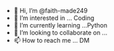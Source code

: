 - 👋 Hi, I’m @faith-made249
- 👀 I’m interested in ... Coding
- 🌱 I’m currently learning ...Python
- 💞️ I’m looking to collaborate on ...
- 📫 How to reach me ... DM

<!---
faith-made249/faith-made249 is a ✨ special ✨ repository because its `README.md` (this file) appears on your GitHub profile.
You can click the Preview link to take a look at your changes.
--->
